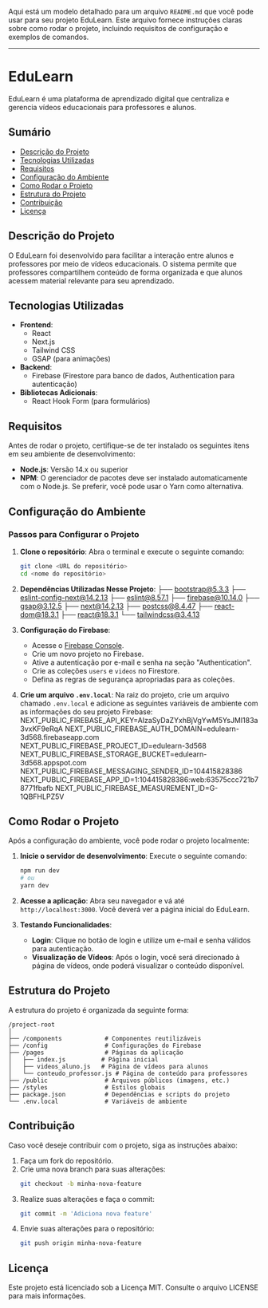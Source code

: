 Aqui está um modelo detalhado para um arquivo `README.md` que você pode usar para seu projeto EduLearn. Este arquivo fornece instruções claras sobre como rodar o projeto, incluindo requisitos de configuração e exemplos de comandos.

---

# EduLearn

EduLearn é uma plataforma de aprendizado digital que centraliza e gerencia vídeos educacionais para professores e alunos.

## Sumário
- [Descrição do Projeto](#descrição-do-projeto)
- [Tecnologias Utilizadas](#tecnologias-utilizadas)
- [Requisitos](#requisitos)
- [Configuração do Ambiente](#configuração-do-ambiente)
- [Como Rodar o Projeto](#como-rodar-o-projeto)
- [Estrutura do Projeto](#estrutura-do-projeto)
- [Contribuição](#contribuição)
- [Licença](#licença)

## Descrição do Projeto
O EduLearn foi desenvolvido para facilitar a interação entre alunos e professores por meio de vídeos educacionais. O sistema permite que professores compartilhem conteúdo de forma organizada e que alunos acessem material relevante para seu aprendizado.

## Tecnologias Utilizadas
- **Frontend**: 
  - React
  - Next.js
  - Tailwind CSS
  - GSAP (para animações)
- **Backend**: 
  - Firebase (Firestore para banco de dados, Authentication para autenticação)
- **Bibliotecas Adicionais**:
  - React Hook Form (para formulários)

## Requisitos
Antes de rodar o projeto, certifique-se de ter instalado os seguintes itens em seu ambiente de desenvolvimento:
- **Node.js**: Versão 14.x ou superior
- **NPM**: O gerenciador de pacotes deve ser instalado automaticamente com o Node.js. Se preferir, você pode usar o Yarn como alternativa.

## Configuração do Ambiente

### Passos para Configurar o Projeto
1. **Clone o repositório**:
   Abra o terminal e execute o seguinte comando:
   ```bash
   git clone <URL do repositório>
   cd <nome do repositório>
   ```

2. **Dependências Utilizadas Nesse Projeto**:
├── bootstrap@5.3.3
├── eslint-config-next@14.2.13
├── eslint@8.57.1
├── firebase@10.14.0
├── gsap@3.12.5
├── next@14.2.13
├── postcss@8.4.47
├── react-dom@18.3.1
├── react@18.3.1
└── tailwindcss@3.4.13


3. **Configuração do Firebase**:
   - Acesse o [Firebase Console](https://console.firebase.google.com/).
   - Crie um novo projeto no Firebase.
   - Ative a autenticação por e-mail e senha na seção "Authentication".
   - Crie as coleções `users` e `videos` no Firestore.
   - Defina as regras de segurança apropriadas para as coleções.

4. **Crie um arquivo `.env.local`**:
   Na raiz do projeto, crie um arquivo chamado `.env.local` e adicione as seguintes variáveis de ambiente com as informações do seu projeto Firebase:
NEXT_PUBLIC_FIREBASE_API_KEY=AIzaSyDaZYxhBjVgYwM5YsJMI183a3vxKF9eRqA
NEXT_PUBLIC_FIREBASE_AUTH_DOMAIN=edulearn-3d568.firebaseapp.com
NEXT_PUBLIC_FIREBASE_PROJECT_ID=edulearn-3d568
NEXT_PUBLIC_FIREBASE_STORAGE_BUCKET=edulearn-3d568.appspot.com
NEXT_PUBLIC_FIREBASE_MESSAGING_SENDER_ID=104415828386
NEXT_PUBLIC_FIREBASE_APP_ID=1:104415828386:web:63575ccc721b78771fbafb
NEXT_PUBLIC_FIREBASE_MEASUREMENT_ID=G-1QBFHLPZ5V


## Como Rodar o Projeto
Após a configuração do ambiente, você pode rodar o projeto localmente:

1. **Inicie o servidor de desenvolvimento**:
   Execute o seguinte comando:
   ```bash
   npm run dev
   # ou
   yarn dev
   ```

2. **Acesse a aplicação**:
   Abra seu navegador e vá até `http://localhost:3000`. Você deverá ver a página inicial do EduLearn.

3. **Testando Funcionalidades**:
   - **Login**: Clique no botão de login e utilize um e-mail e senha válidos para autenticação.
   - **Visualização de Vídeos**: Após o login, você será direcionado à página de vídeos, onde poderá visualizar o conteúdo disponível.

## Estrutura do Projeto
A estrutura do projeto é organizada da seguinte forma:

```
/project-root
│
├── /components            # Componentes reutilizáveis
├── /config                # Configurações do Firebase
├── /pages                 # Páginas da aplicação
│   ├── index.js          # Página inicial
│   ├── videos_aluno.js   # Página de vídeos para alunos
│   └── conteudo_professor.js # Página de conteúdo para professores
├── /public                # Arquivos públicos (imagens, etc.)
├── /styles                # Estilos globais
├── package.json           # Dependências e scripts do projeto
└── .env.local             # Variáveis de ambiente
```

## Contribuição
Caso você deseje contribuir com o projeto, siga as instruções abaixo:
1. Faça um fork do repositório.
2. Crie uma nova branch para suas alterações:
   ```bash
   git checkout -b minha-nova-feature
   ```
3. Realize suas alterações e faça o commit:
   ```bash
   git commit -m 'Adiciona nova feature'
   ```
4. Envie suas alterações para o repositório:
   ```bash
   git push origin minha-nova-feature
   ```

## Licença
Este projeto está licenciado sob a Licença MIT. Consulte o arquivo LICENSE para mais informações.
